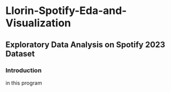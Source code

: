 # Llorin-Spotify-Eda-and-Visualization

## Exploratory Data Analysis on Spotify 2023 Dataset

### Introduction
in this program
